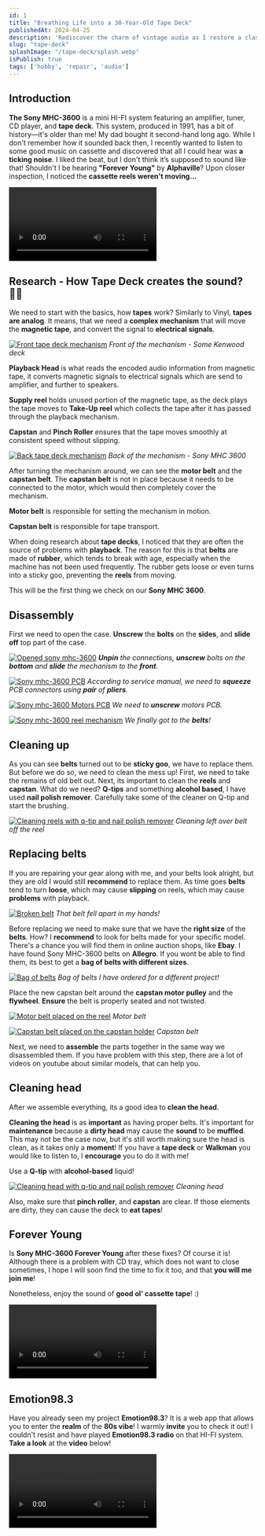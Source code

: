 ```yaml
---
id: 1
title: "Breathing Life into a 30-Year-Old Tape Deck"
publishedAt: 2024-04-25
description: 'Rediscover the charm of vintage audio as I restore a classic tape deck, sharing tips and stories from the journey.'
slug: "tape-deck"
splashImage: "/tape-deck/splash.webp"
isPublish: true
tags: ['hobby', 'repair', 'audio']
---
```


## Introduction

**The Sony MHC-3600** is a mini HI-FI system featuring an amplifier, tuner, CD player, and **tape deck**. This system, produced in 1991, has a bit of history—it's older than me!
My dad bought it second-hand long ago. While I don't remember how it sounded back then, I recently wanted to listen to some good music on cassette and discovered that all I could hear was **a ticking noise**.
I liked the beat, but I don't think it’s supposed to sound like that! Shouldn't I be hearing **"Forever Young"** by **Alphaville**? Upon closer inspection, I noticed the **cassette reels weren't moving...**

<video controls>
  <source src="/tape-deck/ticking.mp4" type="video/mp4">
</video>

## Research - How Tape Deck creates the sound? 👨‍🏫

We need to start with the basics, how **tapes** work?
Similarly to Vinyl, **tapes are analog**. It means, that we need a **complex mechanism** that will move the **magnetic tape**, and convert the signal to **electrical signals**.

[![Front tape deck mechanism](/tape-deck/mechanism-front.webp)](/tape-deck/mechanism-front.webp)
*Front of the mechanism - Some Kenwood deck*

**Playback Head** is what reads the encoded audio information from magnetic tape, it converts magnetic signals to electrical signals which are send to amplifier, and further to speakers.

**Supply reel** holds unused portion of the magnetic tape, as the deck plays the tape moves to **Take-Up reel** which collects the tape after it has passed through the playback mechanism.

**Capstan** and **Pinch Roller** ensures that the tape moves smoothly at consistent speed without slipping.

[![Back tape deck mechanism](/tape-deck/mechanism-back.webp)](/tape-deck/mechanism-back.webp)
*Back of the mechanism - Sony MHC 3600*

After turning the mechanism around, we can see the **motor belt** and the **capstan belt**.
The **capstan belt** is not in place because it needs to be connected to the motor, which would then completely cover the mechanism.

**Motor belt** is responsible for setting the mechanism in motion.

**Capstan belt** is responsible for tape transport.

When doing research about **tape decks**, I noticed that they are often the source of problems with **playback**.
The reason for this is that **belts** are made of **rubber**, which tends to break with age, especially when the machine has not been used frequently.
The rubber gets loose or even turns into a sticky goo, preventing the **reels** from moving.

This will be the first thing we check on our **Sony MHC 3600**.

## Disassembly

First we need to open the case. **Unscrew** the **bolts** on the **sides**, and **slide off** top part of the case.

[![Opened sony mhc-3600](/tape-deck/disassembly-1.webp)](/tape-deck/disassembly-1.webp)
***Unpin** the connections, **unscrew** bolts on the **bottom** and **slide** the mechanism to the **front**.*

[![Sony mhc-3600 PCB](/tape-deck/disassembly-2.webp)](/tape-deck/disassembly-2.webp)
*According to service manual, we need to **squeeze** PCB connectors using **pair** of **pliers**.*

[![Sony mhc-3600 Motors PCB](/tape-deck/disassembly-4.webp)](/tape-deck/disassembly-4.webp)
*We need to **unscrew** motors PCB.*

[![Sony mhc-3600 reel mechanism](/tape-deck/disassembly-5.webp)](/tape-deck/disassembly-5.webp)
*We finally got to the **belts**!*

## Cleaning up

As you can see **belts** turned out to be **sticky goo**, we have to replace them. But before we do so, we need to clean the mess up!
First, we need to take the remains of old belt out. Next, its important to clean the **reels** and **capstan**.
What do we need? **Q-tips** and something **alcohol based**, I have used **nail polish remover**. Carefully take some of the cleaner on Q-tip
and start the brushing.

[![Cleaning reels with q-tip and nail polish remover](/tape-deck/cleaning.webp)](/tape-deck/cleaning.webp)
*Cleaning left over belt off the reel*

## Replacing belts

If you are repairing your gear along with me, and your belts look alright, but they are old I would still **recommend** to replace them.
As time goes **belts** tend to turn **loose**, which may cause **slipping** on reels, which may cause **problems** with playback.

[![Broken belt](/tape-deck/broken-belt.webp)](/tape-deck/broken-belt.webp)
*That belt fell apart in my hands!*

Before replacing we need to make sure that we have the **right size** of the **belts**. How? I **recommend** to look for belts made for your specific model.
There's a chance you will find them in online auction shops, like **Ebay**. I have found Sony MHC-3600 belts on **Allegro**. If you wont be able to find them, its best to get a **bag of belts with different sizes**.

[![Bag of belts](/tape-deck/bag-of-belts.webp)](/tape-deck/bag-of-belts.webp)
*Bag of belts I have ordered for a different project!*

Place the new capstan belt around the **capstan motor pulley** and the **flywheel**.
**Ensure** the belt is properly seated and not twisted.

[![Motor belt placed on the reel](/tape-deck/mechanism-back.webp)](/tape-deck/mechanism-back.webp)
*Motor belt*

[![Capstan belt placed on the capstan holder](/tape-deck/capstan-belt.webp)](/tape-deck/capstan-belt.webp)
*Capstan belt*

Next, we need to **assemble** the parts together in the same way we disassembled them.
If you have problem with this step, there are a lot of videos on youtube about similar models, that can help you.

## Cleaning head

After we assemble everything, its a good idea to **clean the head**.

**Cleaning the head** is as **important** as having proper belts. It's important for **maintenance** because a **dirty head** may cause the **sound** to be **muffled**. This may not be the case now, but it's still worth making sure the head is clean, as it takes only a **moment**! If you have a **tape deck** or **Walkman** you would like to listen to, I **encourage** you to do it with me!

Use a **Q-tip** with **alcohol-based** liquid!

[![Cleaning head with q-tip and nail polish remover](/tape-deck/cleaning-head.webp)](/tape-deck/cleaning-head.webp)
*Cleaning head*

Also, make sure that **pinch roller**, and **capstan** are clear. If those elements are dirty, they can cause the deck to **eat tapes**!

## Forever Young

Is **Sony MHC-3600 Forever Young** after these fixes? Of course it is!
Although there is a problem with CD tray, which does not want to close sometimes, I hope I will soon find the time to fix it too, and that **you will me join me**!

Nonetheless, enjoy the sound of **good ol' cassette tape**! :)

<video controls>
  <source src="/tape-deck/forever-young.mp4" type="video/mp4">
</video>

## Emotion98.3

Have you already seen my project **Emotion98.3**? It is a web app that allows you to enter the **realm** of the **80s vibe**!
I warmly **invite** you to check it out! I couldn't resist and have played **Emotion98.3 radio** on that HI-FI system. **Take a look** at the **video** below!

<video controls>
  <source src="/tape-deck/emotion.mp4" type="video/mp4">
</video>